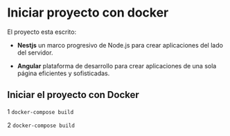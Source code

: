 <!-- @format -->

# Iniciar proyecto con docker

El proyecto esta escrito:

- **Nestjs** un marco progresivo de Node.js para crear aplicaciones del lado del servidor.

- **Angular** plataforma de desarrollo para crear aplicaciones de una sola página eficientes y sofisticadas.

## Iniciar el proyecto con Docker

1 `docker-compose build`

2 `docker-compose build`
